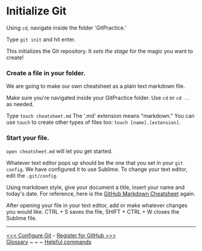 # Initialize Git

Using `cd`, navigate inside the folder 'GitPractice.' 

Type `git init` and hit enter.

This initializes the Git repository. It _sets the stage_ for the magic you want to create! 

### Create a file in your folder.  

We are going to make our own cheatsheet as a plain text markdown file.

Make sure you're navigated inside your GitPractice folder. Use `cd` or `cd ..` as needed.

Type `touch cheatsheet.md` The '.md' extension means "markdown." You can use `touch` to create other types of files too: `touch [name].[extension]`.

### Start your file.

`open cheatsheet.md` will let you get started.

Whatever text editor pops up should be the one that you set in your `git config`. We have configured it to use Sublime. To change your text editor, edit the `.git/config`. 

Using markdown style, give your document a title, insert your name and today's date. For reference, here is the [GitHub Markdown Cheatsheet](https://github.com/adam-p/markdown-here/wiki/Markdown-Cheatsheet) again.

After opening your file in your text editor, add or make whatever changes you would like. CTRL + S saves the file, SHIFT + CTRL + W closes the Sublime file.  
___

[<<< Configure Git](gitconfig.md) - [Register for GitHub >>>](github.md)  
[Glossary](glossary.md) ~ ~ ~ [Helpful commands](helpfulcommands.md)
